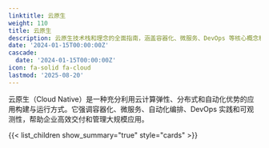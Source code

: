 ```yaml
---
linktitle: 云原生
weight: 110
title: 云原生
description: 云原生技术栈和理念的全面指南，涵盖容器化、微服务、DevOps 等核心概念和实践方法
date: '2024-01-15T00:00:00Z'
cascade:
  date: '2024-01-15T00:00:00Z'
icon: fa-solid fa-cloud
lastmod: '2025-08-20'
---
```


云原生（Cloud Native）是一种充分利用云计算弹性、分布式和自动化优势的应用构建与运行方式。它强调容器化、微服务、自动化编排、DevOps 实践和可观测性，帮助企业高效交付和管理大规模应用。

{{< list_children show_summary="true" style="cards"  >}}
